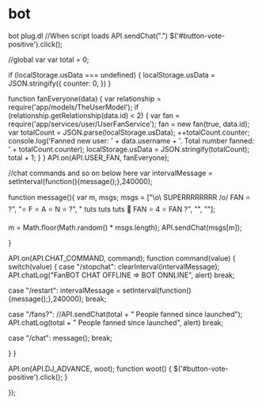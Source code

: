 bot
===

bot plug.dl
//When script loads
API.sendChat(".")
$('#button-vote-positive').click();

//global var
var total = 0;

if (localStorage.usData === undefined) {
localStorage.usData = JSON.stringify({
counter: 0,
})
}

function fanEveryone(data) {
var relationship = require('app/models/TheUserModel');
if (relationship.getRelationship(data.id) < 2) {
var fan = require('app/services/user/UserFanService');
fan = new fan(true, data.id);
var totalCount = JSON.parse(localStorage.usData);
++totalCount.counter;
console.log('Fanned new user: ' + data.username + '. Total number fanned: ' + totalCount.counter);
localStorage.usData = JSON.stringify(totalCount);
total + 1;
}
}
API.on(API.USER_FAN, fanEveryone);

//chat commands and so on below here 
var intervalMessage = setInterval(function(){message();},240000);

function message(){
var m, msgs;
msgs = ["\o\ SUPERRRRRRRR /o/ FAN :star: ?", ":star: F :star: A :star: N :star: ?", " tuts tuts tuts :musical_note: FAN :star: 4 :star: FAN ?", "", ""];

m = Math.floor(Math.random() * msgs.length);
API.sendChat(msgs[m]); 

}

API.on(API.CHAT_COMMAND, command);
function command(value)
{
switch(value)
{
case "/stopchat":
clearInterval(intervalMessage);
API.chatLog("FanBOT CHAT OFFLINE => BOT ONNLINE", alert)
break;

case "/restart":
intervalMessage = setInterval(function(){message();},240000);
break;

case "/fans?":
//API.sendChat(total + " People fanned since launched");
API.chatLog(total + " People fanned since launched", alert)
break;

case "/chat":
message();
break;

}
}

API.on(API.DJ_ADVANCE, woot);
function woot()
{
$('#button-vote-positive').click();
}

});
